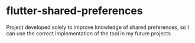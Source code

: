 # flutter-shared-preferences
Project developed solely to improve knowledge of shared preferences, so I can use the correct implementation of the tool in my future projects
